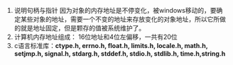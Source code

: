 1. 说明句柄与指针
因为对象的内存地址是不停变化，被windows移动的，要确定某些对象的地址，需要一个不变的地址来存放变化的对象地址，所以它所做的就是地址固定，但是颗存的值被系统维护了。
2. 计算机内存地址组成： 16位地址和4位左偏移，一共有20位
3. c语言标准库：**ctype.h, errno.h, float.h, limits.h, locale.h, math.h, setjmp.h, signal.h, stdarg.h, stddef.h, stdio.h, stdlib.h, time.h,string.h**

